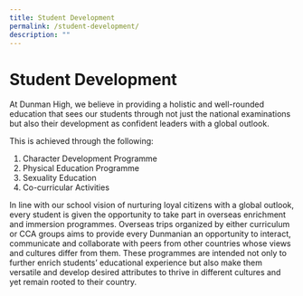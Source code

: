 ```yaml
---
title: Student Development
permalink: /student-development/
description: ""
---
```



Student Development
===================

At Dunman High, we believe in providing a holistic and well-rounded education that sees our students through not just the national examinations but also their development as confident leaders with a global outlook.

This is achieved through the following:

1.  Character Development Programme
2.  Physical Education Programme
3.  Sexuality Education
4.  Co-curricular Activities

In line with our school vision of nurturing loyal citizens with a global outlook, every student is given the opportunity to take part in overseas enrichment and immersion programmes. Overseas trips organized by either curriculum or CCA groups aims to provide every Dunmanian an opportunity to interact, communicate and collaborate with peers from other countries whose views and cultures differ from them. These programmes are intended not only to further enrich students’ educational experience but also make them versatile and develop desired attributes to thrive in different cultures and yet remain rooted to their country.